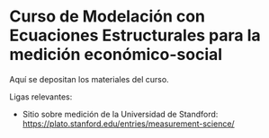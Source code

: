 # Curso de Modelación con Ecuaciones Estructurales para la medición económico-social

Aquí se depositan los materiales del curso.

Ligas relevantes:

- Sitio sobre medición de la Universidad de Standford: https://plato.stanford.edu/entries/measurement-science/
